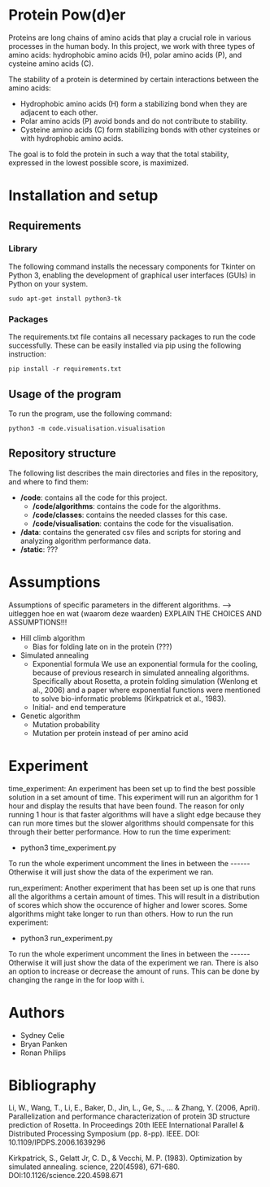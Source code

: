 # Protein Pow(d)er
Proteins are long chains of amino acids that play a crucial role in various processes in the human body. In this project, we work with three types of amino acids: hydrophobic amino acids (H), polar amino acids (P), and cysteine amino acids (C).

The stability of a protein is determined by certain interactions between the amino acids:
- Hydrophobic amino acids (H) form a stabilizing bond when they are adjacent to each other.
- Polar amino acids (P) avoid bonds and do not contribute to stability.
- Cysteine amino acids (C) form stabilizing bonds with other cysteines or with hydrophobic amino acids.

The goal is to fold the protein in such a way that the total stability, expressed in the lowest possible score, is maximized.

# Installation and setup
## Requirements
### Library
The following command installs the necessary components for Tkinter on Python 3, enabling the development of graphical user interfaces (GUIs) in Python on your system. 
```
sudo apt-get install python3-tk
```
### Packages
The requirements.txt file contains all necessary packages to run the code successfully. These can be easily installed via pip using the following instruction:
```
pip install -r requirements.txt
```

## Usage of the program
[Needs to be changed to the actual run commands]: #
To run the program, use the following command:
```
python3 -m code.visualisation.visualisation
```

## Repository structure
The following list describes the main directories and files in the repository, and where to find them:
* **/code**: contains all the code for this project.
    * **/code/algorithms**: contains the code for the algorithms.
    * **/code/classes**: contains the needed classes for this case.
    * **/code/visualisation**: contains the code for the visualisation.
* **/data**: contains the generated csv files and scripts for storing and analyzing algorithm performance data.
* **/static**: ???

# Assumptions
Assumptions of specific parameters in the different algorithms. --> uitleggen hoe en wat (waarom deze waarden)
EXPLAIN THE CHOICES AND ASSUMPTIONS!!!
* Hill climb algorithm
    - Bias for folding late on in the protein (???)
* Simulated annealing
    - Exponential formula
        We use an exponential formula for the cooling, because of previous research in simulated annealing algorithms. Specifically about Rosetta, a protein folding simulation (Wenlong et al., 2006) and a paper where exponential functions were mentioned to solve bio-informatic problems (Kirkpatrick et al., 1983). 
    - Initial- and end temperature
* Genetic algorithm
    - Mutation probability
    - Mutation per protein instead of per amino acid

# Experiment
time_experiment:
An experiment has been set up to find the best possible solution in a set amount of time. This experiment will run an algorithm for 1 hour and display the results that have been found. The reason for only running 1 hour is that faster algorithms will have a slight edge because they can run more times but the slower algorithms should compensate for this through their better performance.
How to run the time experiment:
- python3 time_experiment.py

To run the whole experiment uncomment the lines in between the ------
Otherwise it will just show the data of the experiment we ran.

run_experiment:
Another experiment that has been set up is one that runs all the algorithms a certain amount of times. This will result in a distribution of scores which show the occurence of higher and lower scores. Some algorithms might take longer to run than others.
How to run the run experiment:
- python3 run_experiment.py

To run the whole experiment uncomment the lines in between the ------
Otherwise it will just show the data of the experiment we ran.
There is also an option to increase or decrease the amount of runs. This can be done by changing the range in the for loop with i.

# Authors
* Sydney Celie
* Bryan Panken
* Ronan Philips

# Bibliography
Li, W., Wang, T., Li, E., Baker, D., Jin, L., Ge, S., ... & Zhang, Y. (2006, April). Parallelization and performance characterization of protein 3D structure prediction of Rosetta. In Proceedings 20th IEEE International Parallel & Distributed Processing Symposium (pp. 8-pp). IEEE. DOI: 10.1109/IPDPS.2006.1639296

Kirkpatrick, S., Gelatt Jr, C. D., & Vecchi, M. P. (1983). Optimization by simulated annealing. science, 220(4598), 671-680. DOI:10.1126/science.220.4598.671